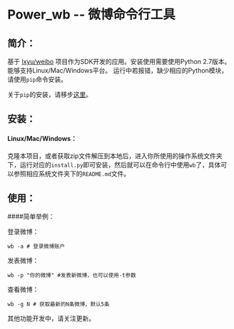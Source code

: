 Power_wb -- 微博命令行工具
==========

## 简介：
基于 [lxyu/weibo](https://github.com/lxyu/weibo) 项目作为SDK开发的应用。安装使用需要使用Python 2.7版本。能够支持Linux/Mac/Windows平台。
运行中若报错，缺少相应的Python模块，请使用`pip`命令安装。

关于`pip`的安装，请移步[这里](https://github.com/zhanglintc/tools-lite/tree/master/misc/pip_install)。

## 安装：

#### Linux/Mac/Windows：
克隆本项目，或者获取zip文件解压到本地后，进入你所使用的操作系统文件夹下，运行对应的`install.py`即可安装，然后就可以在命令行中使用`wb`了，具体可以参照相应系统文件夹下的`README.md`文件。

## 使用：

####简单举例：

登录微博：

    wb -a # 登录微博账户

发表微博：

    wb -p "你的微博" #发表新微博，也可以使用-t参数

查看微博：

    wb -g N # 获取最新的N条微博，默认5条

其他功能开发中，请关注更新。

